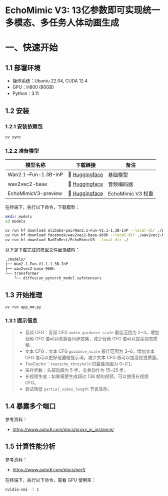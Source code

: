 # EchoMimic V3: 13亿参数即可实现统一多模态、多任务人体动画生成

# 一、快速开始

## 1.1 部署环境
- 操作系统：Ubuntu 22.04, CUDA 12.4
- GPU：H800 (80GB)
- Python：3.11

## 1.2 安装

### 1.2.1 安装依赖包

```sh
uv sync
```

### 1.2.2 准备模型

| 模型名称            | 下载链接                                                                     | 备注              |
| ------------------- | ---------------------------------------------------------------------------- | ----------------- |
| Wan2.1-Fun-1.3B-InP | 🤗 [Huggingface](https://huggingface.co/alibaba-pai/Wan2.1-Fun-V1.1-1.3B-InP) | 基础模型          |
| wav2vec2-base       | 🤗 [Huggingface](https://huggingface.co/facebook/wav2vec2-base-960h)          | 音频编码器        |
| EchoMimicV3-preview | 🤗 [Huggingface](https://huggingface.co/BadToBest/EchoMimicV3)                | EchoMimic V3 权重 |

在终端下，执行以下命令，下载模型：

```sh
mkdir models
cd models

uv run hf download alibaba-pai/Wan2.1-Fun-V1.1-1.3B-InP --local-dir ./Wan2.1-Fun-V1.1-1.3B-InP
uv run hf download facebook/wav2vec2-base-960h --local-dir ./wav2vec2-base-960h
uv run hf download BadToBest/EchoMimicV3 --local-dir ./
```

以下是下载完成的模型文件目录结构：

```sh
./models/
├── Wan2.1-Fun-V1.1-1.3B-InP
├── wav2vec2-base-960h
└── transformer
    └── diffusion_pytorch_model.safetensors
```

## 1.3 开始推理

```
uv run app_mm.py
```

### 1.3.1 提示信息

> - 音频 CFG：音频 CFG `audio_guidance_scale` 最佳范围为 2~3。增加音频 CFG 值可以改善唇同步效果，减少音频 CFG 值可以提高视觉质量。
> - 文本 CFG：文本 CFG `guidance_scale` 最佳范围为 3~6。增加文本 CFG 值可以更好地遵循提示词，减少文本 CFG 值可以提高视觉质量。
> - TeaCache：`teacache_threshold` 的最佳范围为 0~0.1。
> - 采样步数：头部动画为 5 步，全身动作为 15~25 步。
> - ​长视频生成：如果需要生成超过 138 帧的视频，可以使用长视频 CFG。
> - 尝试降低 `partial_video_length` 节省显存。

## 1.4 暴露多个端口

参考资料：
- https://www.autodl.com/docs/proxy_in_instance/

## 1.5 计算性能分析

参考资料：
- https://www.autodl.com/docs/perf/

在终端下，执行以下命令，查看 GPU 使用率：

```sh
nvidia-smi -l 1
```